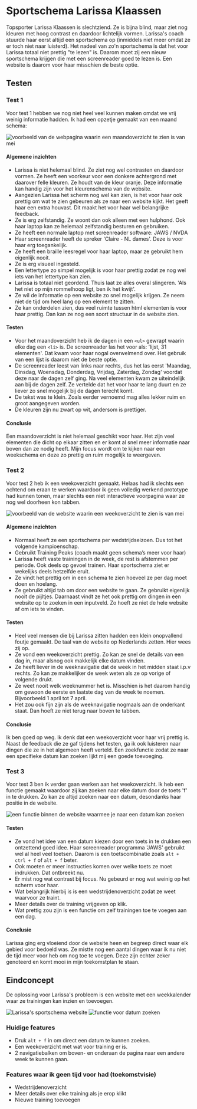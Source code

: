 # Sportschema Larissa Klaassen

Topsporter Larissa Klaassen is slechtziend. Ze is bijna blind, maar ziet nog kleuren met hoog contrast en daardoor lichtelijk vormen. Larissa's coach stuurde haar eerst altijd een sportschema op (inmiddels niet meer omdat ze er toch niet naar luisterd). Het nadeel van zo'n sportschema is dat het voor Larissa totaal niet prettig "te lezen" is. Daarom moet zij een nieuw sportschema krijgen die met een screenreader goed te lezen is. Een website is daarom voor haar misschien de beste optie.

## Testen

### Test 1
Voor test 1 hebben we nog niet heel veel kunnen maken omdat we vrij weinig informatie hadden. Ik had een opzetje gemaakt van een maand schema:

![voorbeeld van de webpagina waarin een maandoverzicht te zien is van mei](img/maandoverzicht.png)

#### Algemene inzichten
- Larissa is niet helemaal blind. Ze ziet nog wel contrasten en daardoor vormen. Ze heeft een voorkeur voor een donkere achtergrond met  daarover felle kleuren. Ze houdt van de kleur oranje. Deze informatie kan handig zijn voor het kleurenschema van de website.
- Aangezien Larissa het scherm nog wel kan zien, is het voor haar ook prettig om wat te zien gebeuren als ze naar een website kijkt. Het geeft haar een extra houvast. Dit maakt het voor haar wel belangrijke feedback.
- Ze is erg zelfstandig. Ze woont dan ook alleen met een hulphond. Ook haar laptop kan ze helemaal zelfstandig besturen en gebruiken.
- Ze heeft een normale laptop met screenreader software: JAWS / NVDA
- Haar screenreader heeft de spreker 'Claire - NL dames'. Deze is voor haar erg toegankelijk.
- Ze heeft een braille leesregel voor haar laptop, maar ze gebruikt hem eigenlijk nooit.
- Ze is erg visueel ingesteld.
- Een lettertype zo simpel mogelijk is voor haar prettig zodat ze nog wel iets van het lettertype kan zien.
- Larissa is totaal niet geordend. Thuis laat ze alles overal slingeren. 'Als het niet op mijn rommelhoop ligt, ben ik het kwijt'.
- Ze wil de informatie op een website zo snel mogelijk krijgen. Ze neem niet de tijd om heel lang op een element te zitten.
- Ze kan onderdelen zien, dus veel ruimte tussen html elementen is voor haar prettig. Dan kan ze nog een soort structuur in de website zien.


#### Testen
- Voor het maandoverzicht heb ik de dagen in een `<ul>` gewrapt waarin elke dag een `<li>` is. De screenreader las het voor als: 'lijst, 31 elementen'. Dat kwam voor haar nogal overwelmend over. Het gebruik van een lijst is daarom niet de beste optie.
- De screenreader leest van links naar rechts, dus het las eerst 'Maandag, Dinsdag, Woensdag, Donderdag, Vrijdag, Zaterdag, Zondag' voordat deze naar de dagen zelf ging. Na veel elementen kwam ze uiteindelijk aan bij de dagen zelf. Ze vertelde dat het voor haar te lang duurt en ze liever zo snel mogelijk bij de dagen terecht komt.
- De tekst was te klein. Zoals eerder vernoemd mag alles lekker ruim en groot aangegeven worden.
- De kleuren zijn nu zwart op wit, andersom is prettiger.

#### Conclusie
Een maandoverzicht is niet helemaal geschikt voor haar. Het zijn veel elementen die dicht op elkaar zitten en er komt al snel meer informatie naar boven dan ze nodig heeft. Mijn focus wordt om te kijken naar een weekschema en deze zo prettig en ruim mogelijk te weergeven.

### Test 2
Voor test 2 heb ik een weekoverzicht gemaakt. Helaas had ik slechts een ochtend om eraan te werken waardoor ik geen volledig werkend prototype had kunnen tonen, maar slechts een niet interactieve voorpagina waar ze nog wel doorheen kon tabben.

![voorbeeld van de website waarin een weekoverzicht te zien is van mei](img/weekoverzicht.png)

#### Algemene inzichten
- Normaal heeft ze een sportschema per wedstrijdseizoen. Dus tot het volgende kampioenschap.
- Gebruikt Training Peaks (coach maakt geen schema’s meer voor haar)
- Larissa heeft vaste trainingen in de week, de rest is afstemmen per periode. Ook deels op gevoel trainen. Haar sportschema ziet er wekelijks deels hetzelfde eruit.
- Ze vindt het prettig om in een schema te zien hoeveel ze per dag moet doen en hoelang.
- Ze gebruikt altijd tab om door een website te gaan. Ze gebruikt eigenlijk nooit de pijltjes. Daarnaast vindt ze het ook prettig om dingen in een website op te zoeken in een inputveld. Zo hoeft ze niet de hele website af om iets te vinden.

#### Testen
- Heel veel mensen die bij Larissa zitten hadden een klein onopvallend foutje gemaakt. De taal van de website op Nederlands zetten. Hier wees zij op.
- Ze vond een weekoverzicht prettig. Zo kan ze snel de details van een dag in, maar alsnog ook makkelijk elke datum vinden.
- Ze heeft liever in de weeknavigatie dat de week in het midden staat i.p.v rechts. Zo kan ze makkelijker de week weten als ze op vorige of volgende drukt.
- Ze weet nooit welk weeknummer het is. Misschien is het daarom handig om gewoon de eerste en laatste dag van de week te noemen. Bijvoorbeeld 1 april tot 7 april.
- Het zou ook fijn zijn als de weeknavigatie nogmaals aan de onderkant staat. Dan hoeft ze niet terug naar boven te tabben.

#### Conclusie
Ik ben goed op weg. Ik denk dat een weekoverzicht voor haar vrij prettig is. Naast de feedback die ze gaf tijdens het testen, ga ik ook luisteren naar dingen die ze in het algemeen heeft verteld. Een zoekfunctie zodat ze naar een specifieke datum kan zoeken lijkt mij een goede toevoeging.

### Test 3
Voor test 3 ben ik verder gaan werken aan het weekoverzicht. Ik heb een functie gemaakt waardoor zij kan zoeken naar elke datum door de toets 'f' in te drukken. Zo kan ze altijd zoeken naar een datum, desondanks haar positie in de website.

![een functie binnen de website waarmee je naar een datum kan zoeken](img/searchdate.png)

#### Testen
- Ze vond het idee van een datum kiezen door een toets in te drukken een ontzettend goed idee. Haar screenreader programma 'JAWS' gebruikt wel al heel veel toetsen. Daarom is een toetscombinatie zoals `alt + ctrl + f` of `alt + f` beter.
- Ook moeten er meer instructies komen over welke toets ze moet indrukken. Dat ontbreekt nu.
- Er mist nog wat contrast bij focus. Nu gebeurd er nog wat weinig op het scherm voor haar.
- Wat belangrijk hierbij is is een wedstrijdenoverzicht zodat ze weet waarvoor ze traint.
- Meer details over de training vrijgeven op klik.
- Wat prettig zou zijn is een functie om zelf trainingen toe te voegen aan een dag.

#### Conclusie
Larissa ging erg vloeiend door de website heen en begreep direct waar elk gebied voor bedoeld was. Ze mistte nog een aantal dingen waar ik nu niet de tijd meer voor heb om nog toe te voegen. Deze zijn echter zeker genoteerd en komt mooi in mijn toekomstplan te staan.

## Eindconcept
De oplossing voor Larissa's probleem is een website met een weekkalender waar ze trainingen kan inzien en toevoegen.

![Larissa's sportschema website](img/weekoverzicht2.png)
![functie voor datum zoeken](img/searchdate2.png)

### Huidige features
- Druk `alt + f` in om direct een datum te kunnen zoeken.
- Een weekoverzicht met wat voor training er is.
- 2 navigatiebalken om boven- en onderaan de pagina naar een andere week te kunnen gaan.

### Features waar ik geen tijd voor had (toekomstvisie)
- Wedstrijdenoverzicht
- Meer details over elke training als je erop klikt
- Nieuwe training toevoegen




